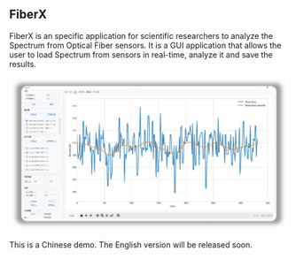 ## FiberX

FiberX is an specific application for scientific researchers to analyze the Spectrum from Optical Fiber sensors. 
It is a GUI application that allows the user to load Spectrum from sensors in real-time, analyze it and save the results.

![image info](./ui.png)

This is a Chinese demo. The English version will be released soon.